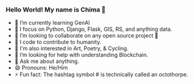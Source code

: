 ### Hello World! My name is Chima 👋

- 🌱 I’m currently learning GenAI
- 🧠 I focus on Python, Django, Flask, GIS, RS, and anything data.
- 👯 I’m looking to collaborate on any open source project 🤝
- 💪 I code to contribute to humanity.
- 🧩 I'm also interested in Art, Poetry, & Cycling. 
- 🤔 I’m looking for help with understanding Blockchain. 
- 💬 Ask me about anything.  
- 😄 Pronouns: He/Him
- ⚡ Fun fact: The hashtag symbol # is technically called an octothorpe. 




